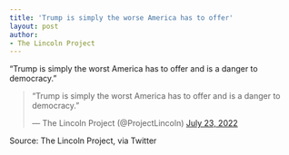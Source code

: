 ```yaml
---
title: 'Trump is simply the worse America has to offer'
layout: post
author:
- The Lincoln Project
---
```


“Trump is simply the worst America has to offer and is a danger to democracy.”

<blockquote class="twitter-tweet"><p lang="en" dir="ltr">“Trump is simply the worst America has to offer and is a danger to democracy.”</p>&mdash; The Lincoln Project (@ProjectLincoln) <a href="https://twitter.com/ProjectLincoln/status/1550707780956426240?ref_src=twsrc%5Etfw">July 23, 2022</a></blockquote> <script async src="https://platform.twitter.com/widgets.js" charset="utf-8"></script>

Source: The Lincoln Project, via Twitter
